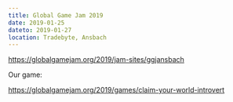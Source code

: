 ```yaml
---
title: Global Game Jam 2019
date: 2019-01-25
dateto: 2019-01-27
location: Tradebyte, Ansbach
---
```


https://globalgamejam.org/2019/jam-sites/ggjansbach

Our game:

https://globalgamejam.org/2019/games/claim-your-world-introvert
